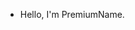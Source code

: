 - Hello, I'm PremiumName.

<!---
PremiumName/PremiumName is a ✨ special ✨ repository because its `README.md` (this file) appears on your GitHub profile.
You can click the Preview link to take a look at your changes.
--->
